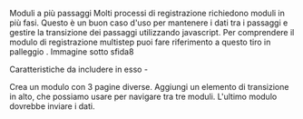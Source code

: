 Moduli a più passaggi
Molti processi di registrazione richiedono moduli in più fasi. Questo è un buon caso d'uso per mantenere i dati tra i passaggi e gestire la transizione dei passaggi utilizzando javascript. Per comprendere il modulo di registrazione multistep puoi fare riferimento a questo tiro in palleggio . Immagine sotto sfida8

Caratteristiche da includere in esso -

Crea un modulo con 3 pagine diverse.
Aggiungi un elemento di transizione in alto, che possiamo usare per navigare tra tre moduli.
L'ultimo modulo dovrebbe inviare i dati.
